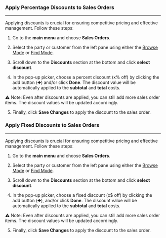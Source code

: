 ### Apply Percentage Discounts to Sales Orders
_________________________________
Applying discounts is crucial for ensuring competitive pricing and effective management. Follow these steps:

1. Go to the **main menu** and choose **Sales Orders**.

2. Select the party or customer from the left pane using either the [Browse Mode](https://github.com/Fx-Professional-Services/HorizonDocs/blob/main/Horizon%20User%20Guide/VIII.%20Searching%20on%20Horizon/Browse%20Mode.md) or [Find Mode](https://github.com/Fx-Professional-Services/HorizonDocs/blob/main/Horizon%20User%20Guide/VIII.%20Searching%20on%20Horizon/Find%20Mode.md). 

3. Scroll down to the **Discounts** section at the bottom and click **select discount**. 

4. In the pop-up picker, choose a percent discount (x% off) by clicking the add button (✚) and/or click **Done**. The discount value will be automatically applied to the **subtotal** and **total** costs.

⚠️ Note: Even after discounts are applied, you can still add more sales order items. The discount values will be updated accordingly.

5. Finally, click **Save Changes** to apply the discount to the sales order.

### Apply Fixed Discounts to Sales Orders
____________________________
Applying discounts is crucial for ensuring competitive pricing and effective management. Follow these steps:

1. Go to the **main menu** and choose **Sales Orders**.

2. Select the party or customer from the left pane using either the [Browse Mode](https://github.com/Fx-Professional-Services/HorizonDocs/blob/main/Horizon%20User%20Guide/Searching%20on%20Horizon/Browse%20Mode.md) or [Find Mode](https://github.com/Fx-Professional-Services/HorizonDocs/blob/main/Horizon%20User%20Guide/Searching%20on%20Horizon/Find%20Mode.md).

3. Scroll down to the **Discounts** section at the bottom and click **select discount**. 

4. In the pop-up picker, choose a fixed discount (x$ off) by clicking the add button (✚), and/or click **Done**. The discount value will be automatically applied to the **subtotal** and **total** costs.

⚠️ Note: Even after discounts are applied, you can still add more sales order items. The discount values will be updated accordingly.

5. Finally, click **Save Changes** to apply the discount to the sales order.